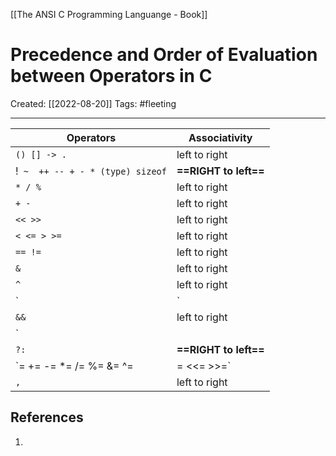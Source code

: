 [[The ANSI C Programming Languange - Book]]

# Precedence and Order of Evaluation between Operators in C
Created:  [[2022-08-20]]
Tags: #fleeting 

---
| Operators                           | Associativity         |
| ----------------------------------- | --------------------- |
| `() [] -> .`                        | left to right         |
| !` ~  ++ -- + - * (type) sizeof`    | **==RIGHT to left==** |
| `* / %`                             | left to right         |
| `+ -`                               | left to right         |
| `<< >>`                             | left to right         |
| `< <= > >=`                         | left to right         |
| `== !=`                             | left to right         |
| `&`                                 | left to right         |
| `^`                                 | left to right         |
| `|`                                 | left to right         |
| `&&`                                | left to right         |
| `||`                                | left to right         |
| `?:`                                | **==RIGHT to left==**         |
| `= += -= *= /= %= &= ^= |= <<= >>=` | **==RIGHT to left==**         |
| `,`                                 | left to right         |












## References
1. 
